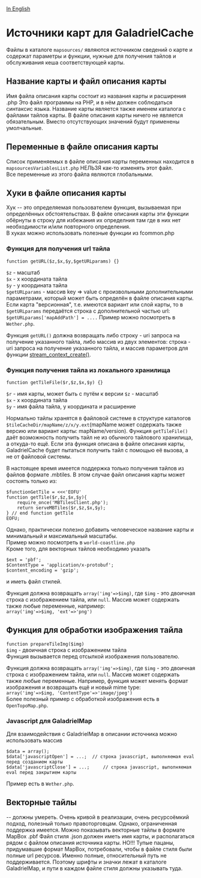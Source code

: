 [In English](https://github.com/VladimirKalachikhin/Galadriel-cache/blob/master/mapsources/mapsources.md)  
# Источники карт для GaladrielCache
Файлы в каталоге `mapsources/` являются источником сведений о карте и содержат параметры и функции, нужные для получения тайлов и обслуживания кеша соответствующей карты.

## Название карты и файл описания карты
Имя файла описания карты состоит из названия карты и расширения .php Это файл программы на PHP, и в нём должен соблюдаться синтаксис языка.
Название карты является также именем каталога с файлами тайлов карты.
В файле описания карты ничего не является обязательным. Вместо отсутствующих значений будут применены умолчальные.

## Переменные в файле описания карты
Список применяемых в файле описания карты переменных находится в `mapsourcesVariablesList.php`
НЕЛЬЗЯ как-то изменять этот файл.  
Все переменные из этого файла являются глобальными.

## Хуки в файле описания карты
Хук -- это определяемая пользователем функция, вызываемая при определённых обстоятельствах. В файле описания карты эти функции обёрнуты в строку для избежания их определния там где в них нет необходимости и/или повторного определения.  
В хуках можно использовать полезные функции из fcommon.php 

### Функция для получения url тайла
```
function getURL($z,$x,$y,$getURLparams) {}
```
`$z` - масштаб  
`$x` - x координата тайла  
`$y` - y координата тайла  
`$getURLparams` - массив key => value с произвольными дополнительными параметрами, который может быть определён в файле описания карты.  
Если карта "версионная", т.е. имеются вариант или слой карты, то в `$getURLparams` передаётся строка с дополнительной частью url: `$getURLparams['mapAddPath'] = ....`
Пример можно посмотреть в `Wether.php`.

Функция `getURL()` должна возвращать либо строку - uri запроса на получение указанного тайла, либо массив из двух элементов:
строка - uri запроса на получение указанного тайла, и массив параметров для функции  [stream_context_create()](php.net/manual/en/context.php).  

### Функция получения тайла из локального хранилища
```
function getTileFile($r,$z,$x,$y) {}
```
`$r` - имя карты, может быть с путём к версии
`$z` - масштаб  
`$x` - x координата тайла  
`$y` - имя файла тайла, y координата и расширение  

Нормально тайлы хранятся в файловой системе в структуре каталогов `$tileCacheDir/mapName/z/x/y.ext`(mapName может содержать также версию или вариант карты: mapName/version). Функция `getTileFile()` даёт возможность получить тайл не из обычного тайлового хранилища, а откуда-то ещё. Если эта функция описана в файле описания карты, GaladrielCache будет пытаться получить тайл с помощью её вызова, а не от файловой системы.  

В настоящее время имеется поддержка только получения тайлов из файлов формате .mbtiles. В этом случае файл описания карты может состоять только из:
```
$functionGetTile = <<<'EOFU'
function getTile($r,$z,$x,$y){
	require_once('MBTilesClient.php');
	return serveMBTiles($r,$z,$x,$y);
} // end function getTile
EOFU;
```
Однако, практически полезно добавить человеческое название карты и минимальный и максимальный масштабы.  
Пример можно посмотреть в `world-coastline.php`  
Кроме того, для векторных тайлов необходимо указать
```
$ext = 'pbf';
$ContentType = 'application/x-protobuf';
$content_encoding = 'gzip';
```
и иметь файл стилей.  

Функция должна возвращать `array('img'=>$img)`, где `$img`  - это двоичная строка с изображением тайла, или `null`. Массив может содержать также любые переменные, например:  
`array('img'=>$img, 'ext'=>'png')`

## Функция для обработки изображения тайла
`function prepareTileImg($img)`  
`$img` - двоичная строка с изображением тайла  
Функция вызывается перед отсылкой изображения пользователю.  

Функция должна возвращать `array('img'=>$img)`, где `$img`  - это двоичная строка с изображением тайла, или `null`. Массив может содержать также любые переменные. Например, функция может менять формат изображения и возвращать ещё и новый mime type:  
`array('img'=>$img, 'ContentType'=>'image/jpeg')`  
Более полезный пример с обработкой изображения есть в `OpenTopoMap.php`.

### Javascript для GaladrielMap
Для взаимодействия с GaladrielMap в описании источника можно использовать массив
```
$data = array();
$data['javascriptOpen'] = ...; 	// строка javascript, выполняемая eval перед созданием карты
$data['javascriptClose'] = ...; 	// строка javascript, выполняемая eval перед закрытием карты
```
Пример есть в `Wether.php`.

## Векторные тайлы
 -- должны умереть. Очень кривой в реализации, очень ресурсоёмкий подход, полезный только правоторговцам.
 Однако, ограниченная поддержка имеется. Можно показывать векторные тайлы в формате MapBox .pbf
 Файл стиля .json должен иметь имя карты, и располагаться рядом с файлом описания источника карты.
 НО!!! Тупые пацаны, придумавшие формат MapBox, потребовали, чтобы в файле стиля были полные url ресурсов. Именно полные, относительный путь не поддерживается. Поэтому шрифты и значки лежат в каталоге GaladrielMap, и пути в каждом файле стиля должны указывать туда.
